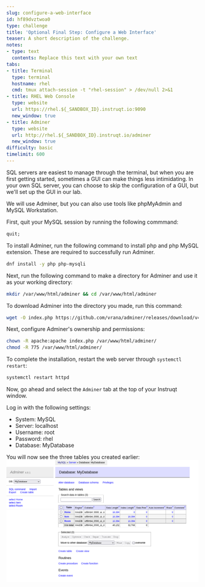```yaml
---
slug: configure-a-web-interface
id: hf89dvztwoa0
type: challenge
title: 'Optional Final Step: Configure a Web Interface'
teaser: A short description of the challenge.
notes:
- type: text
  contents: Replace this text with your own text
tabs:
- title: Terminal
  type: terminal
  hostname: rhel
  cmd: tmux attach-session -t "rhel-session" > /dev/null 2>&1
- title: RHEL Web Console
  type: website
  url: https://rhel.${_SANDBOX_ID}.instruqt.io:9090
  new_window: true
- title: Adminer
  type: website
  url: http://rhel.${_SANDBOX_ID}.instruqt.io/adminer
  new_window: true
difficulty: basic
timelimit: 600
---
```

SQL servers are easiest to manage through the terminal, but when you are first getting started, sometimes a GUI can make things less intimidating. In your own SQL server, you can choose to skip the configuration of a GUI, but we'll set up the GUI in our lab.

We will use Adminer, but you can also use tools like phpMyAdmin and MySQL Workstation.

First, quit your MySQL session by running the following commmand:
```sql
quit;
```

To install Adminer, run the following command to install php and php MySQL extension. These are required to successfully run Adminer.
```bash
dnf install -y php php-mysqli
```

Next, run the following command to make a directory for Adminer and use it as your working directory:
```bash
mkdir /var/www/html/adminer && cd /var/www/html/adminer
```

To download Adminer into the directory you made, run this command:
```bash
wget -O index.php https://github.com/vrana/adminer/releases/download/v4.8.1/adminer-4.8.1-en.php
```

Next, configure Adminer's ownership and permissions:
```bash
chown -R apache:apache index.php /var/www/html/adminer/
chmod -R 775 /var/www/html/adminer/
```

To complete the installation, restart the web server through `systemctl restart`:
```bash
systemctl restart httpd
```

Now, go ahead and select the `Adminer` tab at the top of your Instruqt window.

Log in with the following settings:
* System: MySQL
* Server: localhost
* Username: root
* Password: rhel
* Database: MyDatabase

You will now see the three tables you created earlier:
![](../assets/Adminer_MyDatabase.png)
